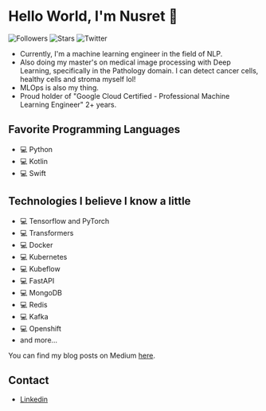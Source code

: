 # Hello World, I'm Nusret 👋

 ![Followers](https://img.shields.io/github/followers/NusretOzates?style=social)
 ![Stars](https://img.shields.io/github/stars/NusretOzates?style=social)
 ![Twitter](https://img.shields.io/twitter/follow/nsrt_py?style=social)
  
- Currently, I'm a machine learning engineer in the field of NLP.
- Also doing my master's on medical image processing with Deep Learning, specifically in the Pathology domain. I can detect cancer cells, healthy cells and stroma myself lol!
- MLOps is also my thing.
- Proud holder of "Google Cloud Certified - Professional Machine Learning Engineer" 2+ years.

## Favorite Programming Languages
- 💻 Python
- 💻 Kotlin
- 💻 Swift

## Technologies I believe I know a little

- 💻 Tensorflow and PyTorch
- 💻 Transformers
- 💻 Docker
- 💻 Kubernetes
- 💻 Kubeflow
- 💻 FastAPI
- 💻 MongoDB
- 💻 Redis
- 💻 Kafka
- 💻 Openshift
- and more...


You can find my blog posts on Medium [here](https://medium.com/@m.nusret.ozates).

## Contact
- [Linkedin](https://www.linkedin.com/in/nusret-ozates/)
